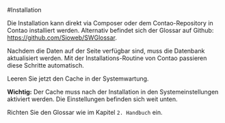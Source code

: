 #Installation

Die Installation kann direkt via Composer oder dem Contao-Repository in Contao installiert werden. Alternativ befindet sich der Glossar auf Github: https://github.com/Sioweb/SWGlossar.

Nachdem die Daten auf der Seite verfügbar sind, muss die Datenbank aktualisiert werden. Mit der Installations-Routine von Contao passieren diese Schritte automatisch.

Leeren Sie jetzt den Cache in der Systemwartung. 

**Wichtig:** Der Cache muss nach der Installation in den Systemeinstellungen aktiviert werden. Die Einstellungen befinden sich weit unten.

Richten Sie den Glossar wie im Kapitel `2. Handbuch` ein.